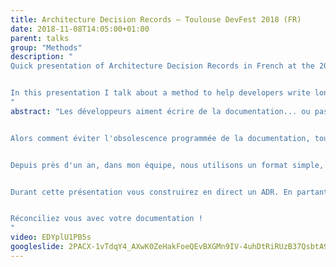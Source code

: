 ```yaml
---
title: Architecture Decision Records — Toulouse DevFest 2018 (FR)
date: 2018-11-08T14:05:00+01:00
parent: talks
group: "Methods"
description: "
Quick presentation of Architecture Decision Records in French at the 2018 Toulouse DevFest.


In this presentation I talk about a method to help developers write long-lived documentation about technical decisions, the context in which they were taken, what was the decision and what where the foreseen consequences.
"
abstract: "Les développeurs aiment écrire de la documentation... ou pas ! Pourtant même les plus réfractaires doivent l'admettre, garder une trace des décisions techniques prises au cours d'un projet peut s'avérer indispensable pour la pérennité et maintenabilité de celui-ci.


Alors comment éviter l'obsolescence programmée de la documentation, tout en réduisant la pénibilité de la rédaction ?


Depuis près d'un an, dans mon équipe, nous utilisons un format simple, les Architecture Decision Records (ADRs), pour écrire des documents d'architecture sous la forme d'un journal immuable. Cette technique simple gagne en popularité et a donné de bons résultats sur notre projet.


Durant cette présentation vous construirez en direct un ADR. En partant d'un problème constaté sur un projet, vous élaborerez une réponse technique qui servira de base à une implémentation ultérieure. Vous décrirez les raisons qui vous poussent à faire des compromis, tout en capturant le contexte dans lequel cette décision a été prise pour référence future.


Réconciliez vous avec votre documentation !
"
video: EDYplU1PB5s
googleslide: 2PACX-1vTdqY4_AXwK0ZeHakFoeQEvBXGMn9IV-4uhDtRiRUzB37QsbtA9TdpXSg2Iqiz3qM9NchXga-X9Hui8
---
```

